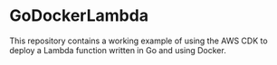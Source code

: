 # GoDockerLambda

This repository contains a working example of using the AWS CDK to deploy a Lambda function written in Go and using Docker.